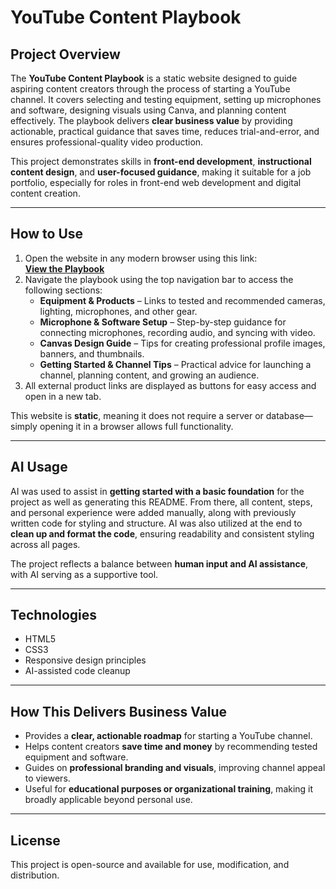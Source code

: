 # YouTube Content Playbook

## Project Overview
The **YouTube Content Playbook** is a static website designed to guide aspiring content creators through the process of starting a YouTube channel. It covers selecting and testing equipment, setting up microphones and software, designing visuals using Canva, and planning content effectively. The playbook delivers **clear business value** by providing actionable, practical guidance that saves time, reduces trial-and-error, and ensures professional-quality video production.

This project demonstrates skills in **front-end development**, **instructional content design**, and **user-focused guidance**, making it suitable for a job portfolio, especially for roles in front-end web development and digital content creation.

---

## How to Use
1. Open the website in any modern browser using this link:  
   **[View the Playbook](https://youtubeplaybook.netlify.app/)**  
2. Navigate the playbook using the top navigation bar to access the following sections:
   - **Equipment & Products** – Links to tested and recommended cameras, lighting, microphones, and other gear.
   - **Microphone & Software Setup** – Step-by-step guidance for connecting microphones, recording audio, and syncing with video.
   - **Canvas Design Guide** – Tips for creating professional profile images, banners, and thumbnails.
   - **Getting Started & Channel Tips** – Practical advice for launching a channel, planning content, and growing an audience.  
3. All external product links are displayed as buttons for easy access and open in a new tab.

This website is **static**, meaning it does not require a server or database—simply opening it in a browser allows full functionality.

---

## AI Usage
AI was used to assist in **getting started with a basic foundation** for the project as well as generating this README. From there, all content, steps, and personal experience were added manually, along with previously written code for styling and structure. AI was also utilized at the end to **clean up and format the code**, ensuring readability and consistent styling across all pages.  

The project reflects a balance between **human input and AI assistance**, with AI serving as a supportive tool.

---

## Technologies
- HTML5  
- CSS3  
- Responsive design principles  
- AI-assisted code cleanup  

---

## How This Delivers Business Value
- Provides a **clear, actionable roadmap** for starting a YouTube channel.  
- Helps content creators **save time and money** by recommending tested equipment and software.  
- Guides on **professional branding and visuals**, improving channel appeal to viewers.  
- Useful for **educational purposes or organizational training**, making it broadly applicable beyond personal use.  

---

## License
This project is open-source and available for use, modification, and distribution.

